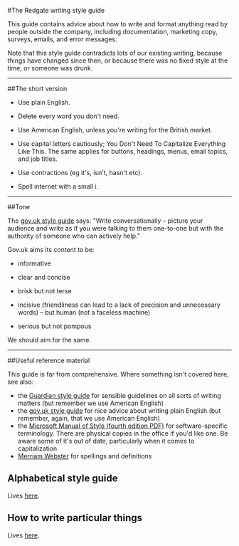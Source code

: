 #The Redgate writing style guide

This guide contains advice about how to write and format anything read by people outside the company, including documentation, marketing copy, surveys, emails, and error messages.

Note that this style guide contradicts lots of our existing writing, because things have changed since then, or because there was no fixed style at the time, or someone was drunk.

---

##The short version

* Use plain English.

* Delete every word you don't need.

* Use American English, unless you're writing for the British market.

* Use capital letters cautiously; You Don't Need To Capitalize Everything Like This. The same applies for buttons, headings, menus, email topics, and job titles.

* Use contractions (eg it's, isn't, hasn't etc).

* Spell internet with a small i.

---

##Tone

The [gov.uk style guide](https://www.gov.uk/guidance/content-design/writing-for-gov-uk) says: "Write conversationally – picture your audience and write as if you were talking to them one-to-one but with the authority of someone who can actively help."

Gov.uk aims its content to be:

* informative

* clear and concise

* brisk but not terse

* incisive (friendliness can lead to a lack of precision and unnecessary words) – but human (not a faceless machine)

* serious but not pompous

We should aim for the same.

---

##<a name="reference"></a>Useful reference material

This guide is far from comprehensive. Where something isn't covered here, see also:

* the [Guardian style guide](http://www.theguardian.com/guardian-observer-style-guide-a) for sensible guidelines on all sorts of writing matters (but remember we use American English)
* the [gov.uk style guide](https://www.gov.uk/guidance/content-design/writing-for-gov-uk) for nice advice about writing plain English (but remember, again, that we use American English)
* the [Microsoft Manual of Style (fourth edition PDF)](https://ptgmedia.pearsoncmg.com/images/9780735648715/samplepages/9780735648715.pdf) for software-specific terminology. There are physical copies in the office if you'd like one. Be aware some of it's out of date, particularly when it comes to capitalization
* [Merriam Webster](http://www.merriam-webster.com) for spellings and definitions

## Alphabetical style guide

Lives [here](alphabet.html).

## How to write particular things

Lives [here](particularthings.html).
